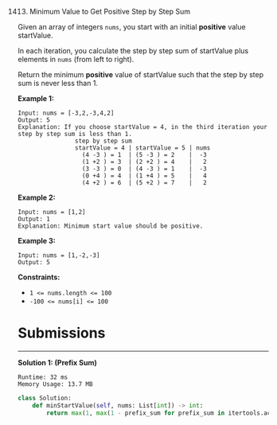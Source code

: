 1413. Minimum Value to Get Positive Step by Step Sum

Given an array of integers `nums`, you start with an initial **positive** value startValue.

In each iteration, you calculate the step by step sum of startValue plus elements in `nums` (from left to right).

Return the minimum **positive** value of startValue such that the step by step sum is never less than 1.

 

**Example 1:**
```
Input: nums = [-3,2,-3,4,2]
Output: 5
Explanation: If you choose startValue = 4, in the third iteration your step by step sum is less than 1.
                step by step sum
                startValue = 4 | startValue = 5 | nums
                  (4 -3 ) = 1  | (5 -3 ) = 2    |  -3
                  (1 +2 ) = 3  | (2 +2 ) = 4    |   2
                  (3 -3 ) = 0  | (4 -3 ) = 1    |  -3
                  (0 +4 ) = 4  | (1 +4 ) = 5    |   4
                  (4 +2 ) = 6  | (5 +2 ) = 7    |   2
```

**Example 2:**
```
Input: nums = [1,2]
Output: 1
Explanation: Minimum start value should be positive. 
```

**Example 3:**
```
Input: nums = [1,-2,-3]
Output: 5
```

**Constraints:**

* `1 <= nums.length <= 100`
* `-100 <= nums[i] <= 100`

# Submissions
---
**Solution 1: (Prefix Sum)**
```
Runtime: 32 ms
Memory Usage: 13.7 MB
```
```python
class Solution:
    def minStartValue(self, nums: List[int]) -> int:
        return max(1, max(1 - prefix_sum for prefix_sum in itertools.accumulate(nums)))
```